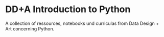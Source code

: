 # DD+A Introduction to Python

A collection of ressources, notebooks und curriculas from Data Design + Art concerning Python.
